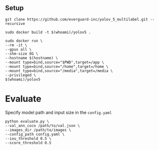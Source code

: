 ## Setup

```
git clone https://github.com/everguard-inc/yolov_5_multilabel.git --recursive

sudo docker build -t $(whoami)/yolov5 .

sudo docker run \
--rm -it \
--gpus all \
--shm-size 8G \
--hostname $(hostname) \
--mount type=bind,source="$PWD",target=/app \
--mount type=bind,source="/home",target=/home \
--mount type=bind,source="/media",target=/media \
--privileged \
$(whoami)/yolov5
```

# Evaluate

Specify model path and input size in the `config.yaml`

```
python evaluate.py \
--val_ann_coco /path/to/val.json \
--images_dir /path/to/images \
--config_path config.yaml \
--iou_threshold 0.5 \
--score_threshold 0.5
```


